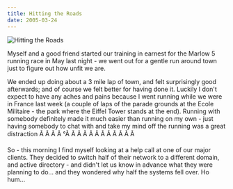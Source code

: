 ```yaml
---
title: Hitting the Roads
date: 2005-03-24
---
```


![Hitting the Roads](https://source.unsplash.com/dUPDhdeCN84/1600x900)

Myself and a good friend started our training in earnest for the Marlow 5 running race in May last night - we went out for a gentle run around town just to figure out how unfit we are.

We ended up doing about a 3 mile lap of town, and felt surprisingly good afterwards; and of course we felt better for having done it. Luckily I don't expect to have any aches and pains because I went running while we were in France last week (a couple of laps of the parade grounds at the Ecole Militaire - the park where the Eiffel Tower stands at the end). Running with somebody definitely made it much easier than running on my own - just having somebody to chat with and take my mind off the running was a great distraction Ã Ã Ã Ã °Ã Ã Ã Ã Ã Ã Ã Ã Ã Ã Ã Ã 

So - this morning I find myself looking at a help call at one of our major clients. They decided to switch half of their network to a different domain, and active directory - and didn't let us know in advance what they were planning to do... and they wondered why half the systems fell over. Ho hum...
